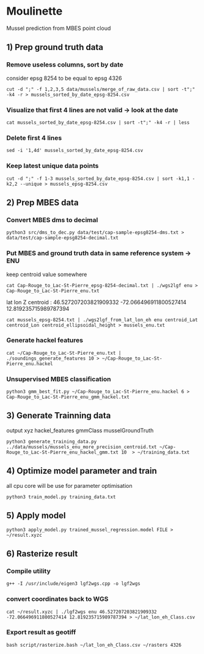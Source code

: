 # Moulinette
Mussel prediction from MBES point cloud
## 1) Prep ground truth data
### Remove useless columns, sort by date
consider epsg 8254 to be equal to epsg 4326
```
cut -d ";" -f 1,2,3,5 data/mussels/merge_of_raw_data.csv | sort -t";" -k4 -r > mussels_sorted_by_date_epsg-8254.csv
```
### Visualize that first 4 lines are not valid -> look at the date
```
cat mussels_sorted_by_date_epsg-8254.csv | sort -t";" -k4 -r | less
```

### Delete first 4 lines
```
sed -i '1,4d' mussels_sorted_by_date_epsg-8254.csv
```

### Keep latest unique data points
```
cut -d ";" -f 1-3 mussels_sorted_by_date_epsg-8254.csv | sort -k1,1 -k2,2 --unique > mussels_epsg-8254.csv
```

## 2) Prep MBES data
### Convert MBES dms to decimal
```
python3 src/dms_to_dec.py data/test/cap-sample-epsg8254-dms.txt > data/test/cap-sample-epsg8254-decimal.txt
```

### Put MBES and ground truth data in same reference system -> ENU
keep centroid value somewhere
```
cat Cap-Rouge_to_Lac-St-Pierre_epsg-8254-decimal.txt | ./wgs2lgf enu > Cap-Rouge_to_Lac-St-Pierre_enu.txt
```
lat lon Z centroid :  46.527207203821909332 -72.066496911800527414 12.819235715989787394
```
cat mussels_epsg-8254.txt | ./wgs2lgf_from_lat_lon_eh enu centroid_Lat centroid_Lon centroid_ellipsoidal_height > mussels_enu.txt
```

### Generate hackel features
```
cat ~/Cap-Rouge_to_Lac-St-Pierre_enu.txt | ./soundings_generate_features 10 > ~/Cap-Rouge_to_Lac-St-Pierre_enu.hackel
```

### Unsupervised MBES classification
```
python3 gmm_best_fit.py ~/Cap-Rouge_to_Lac-St-Pierre_enu.hackel 6 > Cap-Rouge_to_Lac-St-Pierre_enu_gmm_hackel.txt
```

## 3) Generate Trainning data

output xyz hackel_features gmmClass musselGroundTruth
```
python3 generate_training_data.py ../data/mussels/mussels_enu_more_precision_centroid.txt ~/Cap-Rouge_to_Lac-St-Pierre_enu_hackel_gmm.txt 10  > ~/training_data.txt
```

## 4) Optimize model parameter and train
all cpu core will be use for parameter optimisation
```
python3 train_model.py training_data.txt
```

## 5) Apply model
```
python3 apply_model.py trained_mussel_regression.model FILE > ~/result.xyzc
```

## 6) Rasterize result
### Compile utility
```
g++ -I /usr/include/eigen3 lgf2wgs.cpp -o lgf2wgs
```
### convert coordinates back to WGS
```
cat ~/result.xyzc | ./lgf2wgs enu 46.527207203821909332 -72.066496911800527414 12.819235715989787394 > ~/lat_lon_eh_Class.csv
```

### Export result as geotiff
```
bash script/rasterize.bash ~/lat_lon_eh_Class.csv ~/rasters 4326
```
